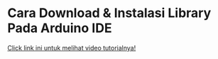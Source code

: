 # Cara Download & Instalasi Library Pada Arduino IDE

[Click link ini untuk melihat video tutorialnya!](https://www.youtube.com/watch?v=tMtfEpyO2FM&list=PLy3VBpgdBFy6QVOCj-ix_WwMahYYBEswy&index=6)
